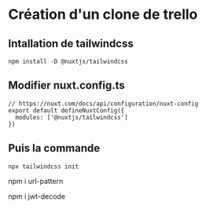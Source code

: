 # Création d'un clone de trello

## Intallation de tailwindcss

```
npm install -D @nuxtjs/tailwindcss
```

## Modifier nuxt.config.ts

```
// https://nuxt.com/docs/api/configuration/nuxt-config
export default defineNuxtConfig({
  modules: ['@nuxtjs/tailwindcss']
})
```

## Puis la commande 

```
npx tailwindcss init
```

npm i url-pattern

npm i jwt-decode